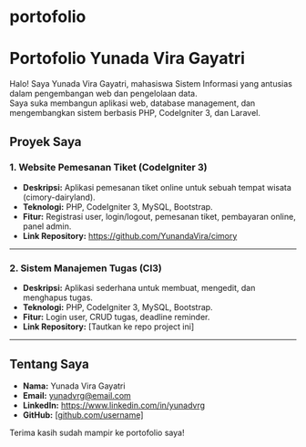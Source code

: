 # portofolio
# Portofolio Yunada Vira Gayatri

Halo! Saya Yunada Vira Gayatri, mahasiswa Sistem Informasi yang antusias dalam pengembangan web dan pengelolaan data.  
Saya suka membangun aplikasi web, database management, dan mengembangkan sistem berbasis PHP, CodeIgniter 3, dan Laravel.

## Proyek Saya

### 1. Website Pemesanan Tiket (CodeIgniter 3)
- **Deskripsi:** Aplikasi pemesanan tiket online untuk sebuah tempat wisata (cimory-dairyland).
- **Teknologi:** PHP, CodeIgniter 3, MySQL, Bootstrap.
- **Fitur:** Registrasi user, login/logout, pemesanan tiket, pembayaran online, panel admin.
- **Link Repository:** https://github.com/YunandaVira/cimory

---

### 2. Sistem Manajemen Tugas (CI3)
- **Deskripsi:** Aplikasi sederhana untuk membuat, mengedit, dan menghapus tugas.
- **Teknologi:** PHP, CodeIgniter 3, MySQL, Bootstrap.
- **Fitur:** Login user, CRUD tugas, deadline reminder.
- **Link Repository:** [Tautkan ke repo project ini]

---

## Tentang Saya
- **Nama:** Yunada Vira Gayatri
- **Email:** yunadvrg@email.com
- **LinkedIn:** https://www.linkedin.com/in/yunadvrg
- **GitHub:** [[github.com/username]](https://github.com/YunandaVira)

Terima kasih sudah mampir ke portofolio saya! 

